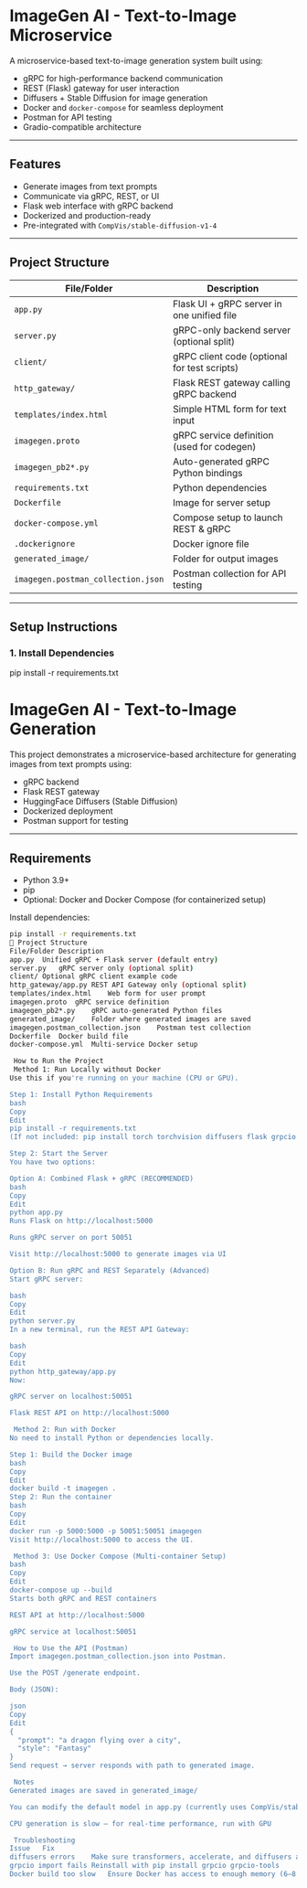 # ImageGen AI - Text-to-Image Microservice

A microservice-based text-to-image generation system built using:

- gRPC for high-performance backend communication  
- REST (Flask) gateway for user interaction  
- Diffusers + Stable Diffusion for image generation  
- Docker and `docker-compose` for seamless deployment  
- Postman for API testing  
- Gradio-compatible architecture  

---

## Features

- Generate images from text prompts  
- Communicate via gRPC, REST, or UI  
- Flask web interface with gRPC backend  
- Dockerized and production-ready  
- Pre-integrated with `CompVis/stable-diffusion-v1-4`  

---

## Project Structure

| File/Folder               | Description                                   |
|--------------------------|-----------------------------------------------|
| `app.py`                 | Flask UI + gRPC server in one unified file    |
| `server.py`              | gRPC-only backend server (optional split)     |
| `client/`                | gRPC client code (optional for test scripts)  |
| `http_gateway/`          | Flask REST gateway calling gRPC backend       |
| `templates/index.html`   | Simple HTML form for text input               |
| `imagegen.proto`         | gRPC service definition (used for codegen)    |
| `imagegen_pb2*.py`       | Auto-generated gRPC Python bindings           |
| `requirements.txt`       | Python dependencies                           |
| `Dockerfile`             | Image for server setup                        |
| `docker-compose.yml`     | Compose setup to launch REST & gRPC           |
| `.dockerignore`          | Docker ignore file                            |
| `generated_image/`       | Folder for output images                      |
| `imagegen.postman_collection.json` | Postman collection for API testing   |

---

## Setup Instructions

### 1. Install Dependencies


pip install -r requirements.txt
# ImageGen AI - Text-to-Image Generation

This project demonstrates a microservice-based architecture for generating images from text prompts using:

- gRPC backend
- Flask REST gateway
- HuggingFace Diffusers (Stable Diffusion)
- Dockerized deployment
- Postman support for testing

---

##  Requirements

- Python 3.9+
- pip
- Optional: Docker and Docker Compose (for containerized setup)

Install dependencies:

```bash
pip install -r requirements.txt
📁 Project Structure
File/Folder	Description
app.py	Unified gRPC + Flask server (default entry)
server.py	gRPC server only (optional split)
client/	Optional gRPC client example code
http_gateway/app.py	REST API Gateway only (optional split)
templates/index.html	Web form for user prompt
imagegen.proto	gRPC service definition
imagegen_pb2*.py	gRPC auto-generated Python files
generated_image/	Folder where generated images are saved
imagegen.postman_collection.json	Postman test collection
Dockerfile	Docker build file
docker-compose.yml	Multi-service Docker setup

 How to Run the Project
 Method 1: Run Locally without Docker
Use this if you're running on your machine (CPU or GPU).

Step 1: Install Python Requirements
bash
Copy
Edit
pip install -r requirements.txt
(If not included: pip install torch torchvision diffusers flask grpcio grpcio-tools)

Step 2: Start the Server
You have two options:

Option A: Combined Flask + gRPC (RECOMMENDED)
bash
Copy
Edit
python app.py
Runs Flask on http://localhost:5000

Runs gRPC server on port 50051

Visit http://localhost:5000 to generate images via UI

Option B: Run gRPC and REST Separately (Advanced)
Start gRPC server:

bash
Copy
Edit
python server.py
In a new terminal, run the REST API Gateway:

bash
Copy
Edit
python http_gateway/app.py
Now:

gRPC server on localhost:50051

Flask REST API on http://localhost:5000

 Method 2: Run with Docker
No need to install Python or dependencies locally.

Step 1: Build the Docker image
bash
Copy
Edit
docker build -t imagegen .
Step 2: Run the container
bash
Copy
Edit
docker run -p 5000:5000 -p 50051:50051 imagegen
Visit http://localhost:5000 to access the UI.

 Method 3: Use Docker Compose (Multi-container Setup)
bash
Copy
Edit
docker-compose up --build
Starts both gRPC and REST containers

REST API at http://localhost:5000

gRPC service at localhost:50051

 How to Use the API (Postman)
Import imagegen.postman_collection.json into Postman.

Use the POST /generate endpoint.

Body (JSON):

json
Copy
Edit
{
  "prompt": "a dragon flying over a city",
  "style": "Fantasy"
}
Send request → server responds with path to generated image.

 Notes
Generated images are saved in generated_image/

You can modify the default model in app.py (currently uses CompVis/stable-diffusion-v1-4)

CPU generation is slow – for real-time performance, run with GPU

 Troubleshooting
Issue	Fix
diffusers errors	Make sure transformers, accelerate, and diffusers are installed
grpcio import fails	Reinstall with pip install grpcio grpcio-tools
Docker build too slow	Ensure Docker has access to enough memory (6–8 GB)

